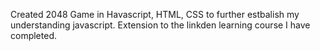 Created 2048 Game in Havascript, HTML, CSS to further estbalish my understanding javascript. Extension to the linkden learning course I have completed. 
